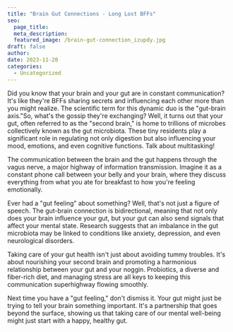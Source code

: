 ```yaml
---
title: "Brain Gut Connections - Long Lost BFFs"
seo:
  page_title: 
  meta_description:
  featured_image: /brain-gut-connection_izupdy.jpg
draft: false
author:
date: 2023-11-20
categories:
  - Uncategorized
---
```


Did you know that your brain and your gut are in constant communication? It's like they're BFFs sharing secrets and influencing each other more than you might realize. The scientific term for this dynamic duo is the "gut-brain axis."​​​​​​​​​​​​​​​​​​So, what's the gossip they're exchanging? Well, it turns out that your gut, often referred to as the "second brain," is home to trillions of microbes collectively known as the gut microbiota. These tiny residents play a significant role in regulating not only digestion but also influencing your mood, emotions, and even cognitive functions. Talk about multitasking!

The communication between the brain and the gut happens through the vagus nerve, a major highway of information transmission. Imagine it as a constant phone call between your belly and your brain, where they discuss everything from what you ate for breakfast to how you're feeling emotionally.

Ever had a "gut feeling" about something? Well, that's not just a figure of speech. The gut-brain connection is bidirectional, meaning that not only does your brain influence your gut, but your gut can also send signals that affect your mental state. Research suggests that an imbalance in the gut microbiota may be linked to conditions like anxiety, depression, and even neurological disorders.

Taking care of your gut health isn't just about avoiding tummy troubles. It's about nourishing your second brain and promoting a harmonious relationship between your gut and your noggin. Probiotics, a diverse and fiber-rich diet, and managing stress are all keys to keeping this communication superhighway flowing smoothly.

Next time you have a "gut feeling," don't dismiss it. Your gut might just be trying to tell your brain something important. It's a partnership that goes beyond the surface, showing us that taking care of our mental well-being might just start with a happy, healthy gut.